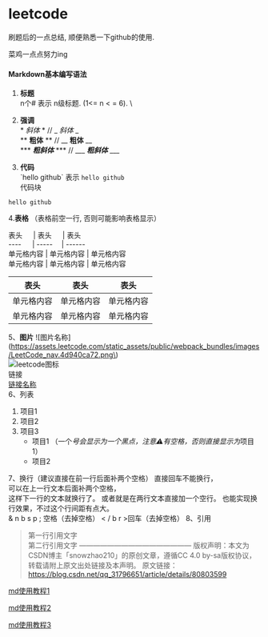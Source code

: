 # leetcode

刷题后的一点总结, 顺便熟悉一下github的使用.

菜鸡一点点努力ing

#### Markdown基本编写语法  

1. **标题**   
n个\# 表示 n级标题. (1<= n < = 6).  \

2. **强调**  
\* *斜体* * // _ _斜体_ _  
** **粗体** ** // __ __粗体__ __   
\*** ***粗斜体*** *** // ___ ___粗斜体___ ___  
 
3. **代码**  
\`hello github\` 表示 `hello github`   
代码块
```
hello github
```  
4.**表格** （表格前空一行, 否则可能影响表格显示）  

 表头 &emsp; \| 表头 &emsp; \| 表头 &emsp;     
 ---- &emsp; \| ----- &emsp;\| ------&emsp;  
 单元格内容  \| 单元格内容 \| 单元格内容   
 单元格内容  \| 单元格内容 \| 单元格内容    

 表头  | 表头  | 表头
 ---- | ----- | ------  
 单元格内容  | 单元格内容 | 单元格内容 
 单元格内容  | 单元格内容 | 单元格内容  
 
5、**图片**
\!\[图片名称]\(https://assets.leetcode.com/static_assets/public/webpack_bundles/images/LeetCode_nav.4d940ca72.png\)  
![leetcode图标](https://assets.leetcode.com/static_assets/public/webpack_bundles/images/LeetCode_nav.4d940ca72.png)  
链接  
[链接名称](https://www.baidu.com/)    
6、列表 
1. 项目1  
2. 项目2  
3. 项目3  
   * 项目1 （一个*号会显示为一个黑点，注意⚠️有空格，否则直接显示为*项目1） 
   * 项目2   
 
7、换行（建议直接在前一行后面补两个空格）
直接回车不能换行，  
可以在上一行文本后面补两个空格，  
这样下一行的文本就换行了。
或者就是在两行文本直接加一个空行。
也能实现换行效果，不过这个行间距有点大。  
 & n b s p ; 空格（去掉空格） 
< / b r >回车（去掉空格）
8、引用
> 第一行引用文字  
> 第二行引用文字 
 ———————————————— 
版权声明：本文为CSDN博主「snowzhao210」的原创文章，遵循CC 4.0 by-sa版权协议，转载请附上原文出处链接及本声明。
原文链接：https://blog.csdn.net/qq_31796651/article/details/80803599


[md使用教程1](https://note.youdao.com/ynoteshare1/index.html?id=65bd2469c4ec2558a6bee7fad4c1c012&type=note)    

[md使用教程2](https://blog.csdn.net/SpicyBoiledFish/article/details/77774635)    

[md使用教程3](https://blog.csdn.net/qq_31796651/article/details/80803599)
